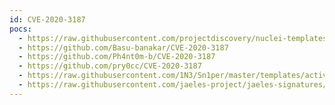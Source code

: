 ```yaml
---
id: CVE-2020-3187
pocs:
  - https://raw.githubusercontent.com/projectdiscovery/nuclei-templates/master/cves/CVE-2020-3187.yaml
  - https://github.com/Basu-banakar/CVE-2020-3187
  - https://github.com/Ph4nt0m-b/CVE-2020-3187
  - https://github.com/pry0cc/CVE-2020-3187
  - https://raw.githubusercontent.com/1N3/Sn1per/master/templates/active/CVE-2020-3187_-_Citrix_Unauthenticated_File_Deletion.sh
  - https://raw.githubusercontent.com/jaeles-project/jaeles-signatures/master/cves/cisco-asa-path-traversal-cve-2020-3187.yaml
---
```

